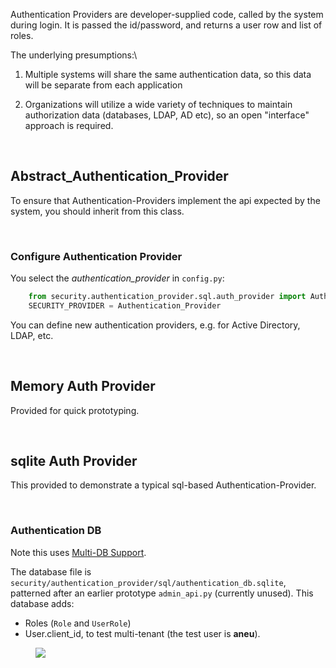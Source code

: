 Authentication Providers are developer-supplied code, called by the system during login.  It is passed the id/password, and returns a user row and list of roles.

The underlying presumptions:\

1. Multiple systems will share the same authentication data, so this data will be separate from each application

2. Organizations will utilize a wide variety of techniques to maintain authorization data (databases, LDAP, AD etc), so an open "interface" approach is required.

&nbsp;

## Abstract_Authentication_Provider

To ensure that Authentication-Providers implement the api expected by the system, you should inherit from this class.

&nbsp;

### Configure Authentication Provider

You select the _authentication_provider_ in `config.py`:

```python
    from security.authentication_provider.sql.auth_provider import Authentication_Provider
    SECURITY_PROVIDER = Authentication_Provider
```

You can define new authentication providers, e.g. for Active Directory, LDAP, etc.

&nbsp;

## Memory Auth Provider

Provided for quick prototyping.

&nbsp;

## sqlite Auth Provider

This provided to demonstrate a typical sql-based Authentication-Provider.

&nbsp;

### Authentication DB

Note this uses [Multi-DB Support](..Data-Model-Multi).  

The database file is `security/authentication_provider/sql/authentication_db.sqlite`, patterned after an earlier prototype `admin_api.py` (currently unused).  This database adds:

* Roles (`Role` and `UserRole`)
* User.client_id, to test multi-tenant (the test user is **aneu**).

<figure><img src="https://github.com/valhuber/apilogicserver/wiki/images/security/authentication-db.png"></figure>

&nbsp;

